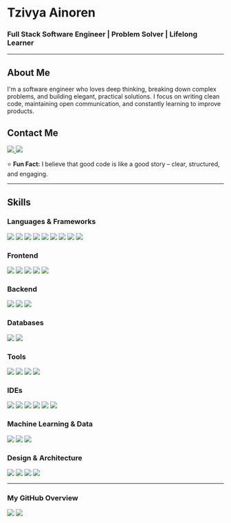 # Tzivya Ainoren
### Full Stack Software Engineer | Problem Solver | Lifelong Learner

---

## About Me
I'm a software engineer who loves deep thinking, breaking down complex problems, and building elegant, practical solutions.
I focus on writing clean code, maintaining open communication, and constantly learning to improve products.

## Contact Me
<p align="left">
  <a href="https://github.com/tzivi618">
    <img src="https://skillicons.dev/icons?i=github" />
  </a>
  <a href="mailto:tzivi618@gmail.com">
    <img src="https://skillicons.dev/icons?i=gmail" />
  </a>
</p>

⭐ **Fun Fact:** I believe that good code is like a good story – clear, structured, and engaging.

---

## Skills

### Languages & Frameworks
<p align="left">
  <img src="https://skillicons.dev/icons?i=cs" />
  <img src="https://skillicons.dev/icons?i=java" />
  <img src="https://skillicons.dev/icons?i=python" />
  <img src="https://skillicons.dev/icons?i=js" />
  <img src="https://skillicons.dev/icons?i=ts" />
  <img src="https://skillicons.dev/icons?i=html" />
  <img src="https://skillicons.dev/icons?i=css" />
  <img src="https://skillicons.dev/icons?i=c" />
  <img src="https://skillicons.dev/icons?i=cpp" />
</p>

### Frontend
<p align="left">
  <img src="https://skillicons.dev/icons?i=react" />
  <img src="https://skillicons.dev/icons?i=angular" />
  <img src="https://skillicons.dev/icons?i=materialui" />
  <img src="https://skillicons.dev/icons?i=redux" />
  <img src="https://skillicons.dev/icons?i=tailwind" />
</p>

### Backend
<p align="left">
  <img src="https://skillicons.dev/icons?i=dotnet" />
  <img src="https://skillicons.dev/icons?i=spring" />
  <img src="https://skillicons.dev/icons?i=express" />
</p>

### Databases

<p align="left">
  <img src="https://skillicons.dev/icons?i=mongodb" />
  <img src="https://skillicons.dev/icons?i=sql" />
</p>

### Tools
<p align="left">
  <img src="https://skillicons.dev/icons?i=git" />
  <img src="https://skillicons.dev/icons?i=github" />
  <img src="https://skillicons.dev/icons?i=postman" />
  <img src="https://skillicons.dev/icons?i=swagger" />
</p>

### IDEs
<p align="left">
  <img src="https://skillicons.dev/icons?i=visualstudio" />
  <img src="https://skillicons.dev/icons?i=vscode" />
  <img src="https://skillicons.dev/icons?i=eclipse" />
  <img src="https://skillicons.dev/icons?i=idea" />
  <img src="https://skillicons.dev/icons?i=pycharm" />
  <img src="https://img.shields.io/badge/SSMS-0078D7?style=flat&logo=sql-server&logoColor=white" /> 
</p>

### Machine Learning & Data
<p align="left">
  <img src="https://img.shields.io/badge/Numpy-013243?style=flat&logo=numpy&logoColor=white" />
  <img src="https://img.shields.io/badge/Pandas-150458?style=flat&logo=pandas&logoColor=white" />
  <img src="https://img.shields.io/badge/Matplotlib-11557C?style=flat&logo=matplotlib&logoColor=white" />
</p>

### Design & Architecture
<p align="left">
  <img src="https://img.shields.io/badge/Design%20Patterns-000000?style=flat" />
  <img src="https://img.shields.io/badge/System%20Design-000000?style=flat" />
  <img src="https://img.shields.io/badge/UML-02569B?style=flat" />
  <img src="https://img.shields.io/badge/Microservices-FF9900?style=flat" />
</p>

---

### My GitHub Overview
<p align="left">
  <img src="https://github-readme-stats.vercel.app/api?username=tzivi618&show_icons=true&theme=light" />
  <img src="https://github-readme-stats.vercel.app/api/top-langs/?username=tzivi618&layout=compact&theme=light" />
</p>
